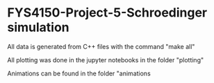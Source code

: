 # FYS4150-Project-5-Schroedinger simulation

All data is generated from C++ files with the command "make all"

All plotting was done in the jupyter notebooks in the folder "plotting"

Animations can be found in the folder "animations
